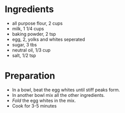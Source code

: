 # Ingredients

- all purpose flour, 2 cups
- milk, 1 1/4 cups
- baking powder, 2 tsp
- egg, 2, yolks and whites seperated
- sugar, 3 tbs
- neutral oil, 1/3 cup
- salt, 1/2 tsp

# Preparation

- In a bowl, beat the egg whites until stiff peaks form.
- In another bowl mix all the other ingredients.
- *Fold* the egg whites in the mix.
- Cook for 3-5 minutes


